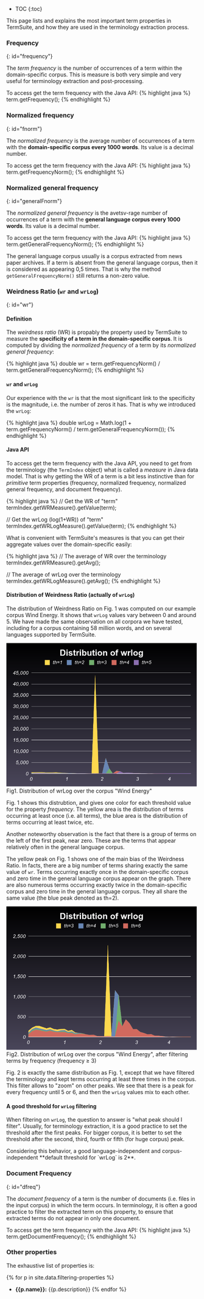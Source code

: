 * TOC
{:toc}

This page lists and explains the most important term properties in TermSuite, and how they are used in the terminology extraction process.

### Frequency
{: id="frequency"}

The *term frequency* is the number of occurrences of a term within the domain-specific corpus. This is measure is both very simple and very useful for terminology extraction and post-processing.

To access get the term frequency with the Java API:
{% highlight java %}
term.getFrequency();
{% endhighlight %}

### Normalized frequency
{: id="fnorm"}

The *normalized frequency* is the average number of occurrences of a term with the **domain-specific corpus every 1000 words**. Its value is a decimal number.

To access get the term frequency with the Java API:
{% highlight java %}
term.getFrequencyNorm();
{% endhighlight %}

### Normalized general frequency
{: id="generalFnorm"}

The *normalized general frequency* is the avetsv-rage number of occurrences of a term with the **general language corpus every 1000 words**. Its value is a decimal number.

To access get the term frequency with the Java API:
{% highlight java %}
term.getGeneralFrequencyNorm();
{% endhighlight %}

The general language corpus usually is a corpus extracted from news paper archives. If a term is absent from the general language corpus, then it is considered as appearing 0,5 times. That is why the method `getGeneralFrequencyNorm()` still returns a non-zero value.

### Weirdness Ratio (`wr` and `wrLog`)
{: id="wr"}

#### Definition

The *weirdness ratio* (WR) is propably the property used by TermSuite to measure the **specificity of a term in the domain-specific corpus**. It is computed by dividing the *normalized frequency* of a term by its *normalized general frequency*:

{% highlight java %}
double wr = term.getFrequencyNorm() / term.getGeneralFrequencyNorm();
{% endhighlight %}


#### `wr` and `wrLog`

Our experience with the `wr` is that the most significant link to the specificity is the magnitude, i.e. the number of zeros it has. That is why we introduced the `wrLog`:

{% highlight java %}
double wrLog = Math.log(1 + term.getFrequencyNorm() / term.getGeneralFrequencyNorm());
{% endhighlight %}

#### Java API

To access get the term frequency with the Java API, you need to get from the terminology (the `TermIndex` object) what is called a *measure* in Java data model. That is why getting the WR of a term is a bit less instinctive than for *primitive* term properties (frequency, normalized frequency, normalized general frequency, and document frequency).

{% highlight java %}
// Get the WR of "term"
termIndex.getWRMeasure().getValue(term);

// Get the wrLog (log(1+WR)) of "term"
termIndex.getWRLogMeasure().getValue(term);
{% endhighlight %}

What is convenient with TermSuite's measures is that you can get their aggregate values over the domain-specific easily:

{% highlight java %}
// The average of WR over the terminology
termIndex.getWRMeasure().getAvg();

// The average of wrLog over the terminology
termIndex.getWRLogMeasure().getAvg();
{% endhighlight %}

#### Distribution of Weirdness Ratio (actually of `wrLog`)

The distribution of Weirdness Ratio on Fig. 1 was computed on our example corpus Wind Energy. It shows that `wrLog` values vary between 0 and around 5. We have made the same observation on all corpora we have tested, including for a corpus containing 58 million words, and on several languages supported by TermSuite.

<p class="text-center">
<img title="Distribution of wrLog over corpus Wind Energy" alt="Distribution of wrLog over corpus Wind Energy" width="500" src="/img/wrlog-distribution-th1.png">
<br />
Fig1. Distribution of wrLog over the corpus "Wind Energy"
</p>

Fig. 1 shows this distrubtion, and gives one color for each threshold value for the property *frequency*. The yellow area is the distribution of terms occurring at least once (i.e. all terms), the blue area is the distribution of terms occurring at least twice, etc.

Another noteworthy observation is the fact that there is a group of terms on the left of the first peak, near zero. These are the terms that appear relatively often in the general language corpus.

The yellow peak on Fig. 1 shows one of the main bias of the Weirdness Ratio. In facts, there are a big number of terms sharing exactly the same value of `wr`. Terms occurring exactly once in the domain-specific corpus and zero time in the general language corpus appear on the graph. There are also numerous terms occurring exactly twice in the domain-specific corpus and zero time in the general language corpus. They all share the same value (the blue peak denoted as th=2).


<p class="text-center">
<img title="Distribution of wrLog over the corpus Wind Energy, after filtering terms by frequency (frequency ≥ 3)" alt="Distribution of wrLog over the corpus Wind Energy, after filtering terms by frequency (frequency ≥ 3)" width="500" src="/img/wrlog-distribution-th3.png">
<br />
Fig2. Distribution of wrLog over the corpus "Wind Energy", after filtering terms by frequency (frequency ≥ 3)
</p>

Fig. 2 is exactly the same distribution as Fig. 1, except that we have filtered the terminology and kept terms occurring at least three times in the corpus. This filter allows to "zoom" on other peaks. We see that there is a peak for every frequency until 5 or 6, and then the `wrLog` values mix to each other.

#### A good threshold for `wrLog` filtering

When filtering on `wrLog`, the question to answer is "what peak should I filter". Usually, for terminology extraction, it is a good practice to set the threshold after the first peaks. For bigger corpus, it is better to set the threshold after the second, third, fourth or fifth (for huge corpus) peak.

<div class="alert alert-success" role="alert">
Considering this behavior, a good language-independent and corpus-independent **default threshold for `wrLog` is 2**.   
</div>

### Document Frequency
{: id="dfreq"}

The *document frequency* of a term is the number of documents (i.e. files in the input corpus) in which the term occurs. In terminology, it is often a good practice to filter the extracted term on this property, to ensure that extracted terms do not appear in only one document.  

To access get the term frequency with the Java API:
{% highlight java %}
term.getDocumentFrequency();
{% endhighlight %}

### Other properties

The exhaustive list of properties is:

{% for p in site.data.filtering-properties %}
  * **{{p.name}}:** {{p.description}}
{% endfor %}
